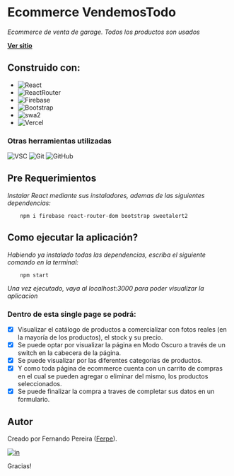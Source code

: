 # Ecommerce VendemosTodo

_Ecommerce de venta de garage. Todos los productos son usados_

[**Ver sitio**][as]

## Construido con:

- ![React]
- ![ReactRouter]
- ![Firebase]
- ![Bootstrap]
- ![swa2]
- ![Vercel]

### Otras herramientas utilizadas

![VSC] ![Git] ![GitHub]

## Pre Requerimientos

_Instalar React mediante sus instaladores, ademas de las siguientes dependencias:_

```
    npm i firebase react-router-dom bootstrap sweetalert2
```

## Como ejecutar la aplicación?

_Habiendo ya instalado todas las dependencias, escriba el siguiente comando en la terminal:_

```
    npm start
```

_Una vez ejecutado, vaya al localhost:3000 para poder visualizar la aplicacion_
### Dentro de esta single page se podrá:

- [x] Visualizar el catálogo de productos a comercializar con fotos reales (en la mayoría de los productos), el stock y su precio.
- [x] Se puede optar por visualizar la página en Modo Oscuro a través de un switch en la cabecera de la página.
- [x] Se puede visualizar por las diferentes categorias de productos.
- [x] Y como toda página de ecommerce cuenta con un carrito de compras en el cual se pueden agregar o eliminar del mismo, los productos seleccionados.
- [x] Se puede finalizar la compra a traves de completar sus datos en un formulario.

## Autor

Creado por Fernando Pereira ([Ferpe](https://github.com/ferpe22)).

[![in]][in-link]

Gracias!


[es]: https://img.shields.io/badge/README-Español-red
[React]: https://img.shields.io/badge/react-%2320232a.svg?style=for-the-badge&logo=react&logoColor=%2361DAFB
[ReactRouter]: https://img.shields.io/badge/React_Router-CA4245?style=for-the-badge&logo=react-router&logoColor=white
[Firebase]: https://img.shields.io/badge/Firebase-039BE5?style=for-the-badge&logo=Firebase&logoColor=white
[Bootstrap]: https://img.shields.io/badge/bootstrap-%23563D7C.svg?style=for-the-badge&logo=bootstrap&logoColor=white
[swa2]: https://img.shields.io/badge/-sweetalert2-ff69b4
[Vercel]: https://img.shields.io/badge/vercel-%23000000.svg?style=for-the-badge&logo=vercel&logoColor=white
[VSC]: https://img.shields.io/badge/Visual%20Studio%20Code-0078d7.svg?style=for-the-badge&logo=visual-studio-code&logoColor=white
[Git]: https://img.shields.io/badge/git-%23F05033.svg?style=for-the-badge&logo=git&logoColor=white
[GitHub]: https://img.shields.io/badge/github-%23121011.svg?style=for-the-badge&logo=github&logoColor=white
[in]: https://img.shields.io/badge/LinkedIn-0077B5?style=flat-square&logo=linkedin&logoColor=white

[as]: https://ferpe22.github.io/ProyectoVendemosTodo-Pereira/
[imgl]: https://imagesloaded.desandro.com
[in-link]: https://www.linkedin.com/in/fernando-pereira-arias/